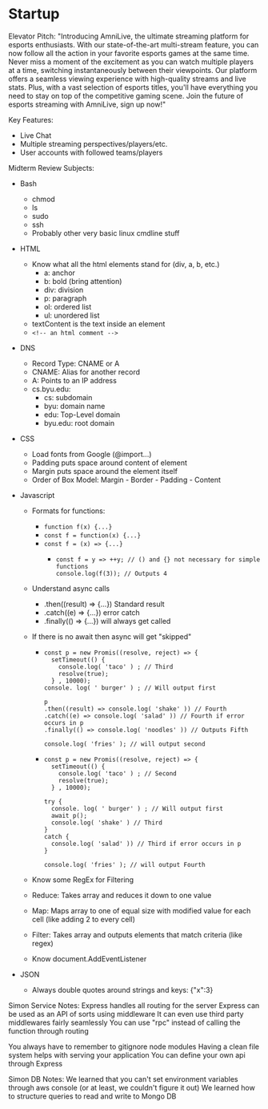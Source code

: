 # Startup

Elevator Pitch:
"Introducing AmniLive, the ultimate streaming platform for esports enthusiasts. With our state-of-the-art multi-stream feature, you can now follow all the action in your favorite esports games at the same time. Never miss a moment of the excitement as you can watch multiple players at a time, switching instantaneously between their viewpoints. Our platform offers a seamless viewing experience with high-quality streams and live stats. Plus, with a vast selection of esports titles, you'll have everything you need to stay on top of the competitive gaming scene. Join the future of esports streaming with AmniLive, sign up now!"

Key Features:

- Live Chat
- Multiple streaming perspectives/players/etc.
- User accounts with followed teams/players


Midterm Review Subjects:
- Bash
  - chmod
  - ls
  - sudo
  - ssh
  - Probably other very basic linux cmdline stuff
- HTML
  - Know what all the html elements stand for (div, a, b, etc.)
    - a: anchor
    - b: bold (bring attention)
    - div: division
    - p: paragraph
    - ol: ordered list
    - ul: unordered list
  - textContent is the text inside an element
  - ```<!-- an html comment -->```
- DNS
  - Record Type: CNAME or A
  - CNAME: Alias for another record
  - A: Points to an IP address
  - cs.byu.edu:
    - cs: subdomain
    - byu: domain name
    - edu: Top-Level domain
    - byu.edu: root domain
- CSS
  - Load fonts from Google (@import...)
  - Padding puts space around content of element
  - Margin puts space around the element itself
  - Order of Box Model: Margin - Border - Padding - Content
- Javascript
  - Formats for functions:
    - ```function f(x) {...}```
    - ```const f = function(x) {...}```
    - ```const f = (x) => {...}```
      - ```
        const f = y => ++y; // () and {} not necessary for simple functions
        console.log(f(3)); // Outputs 4
        ```
  - Understand async calls
    - .then((result) => {...}) Standard result
    - .catch((e) => {...}) error catch
    - .finally(() => {...}) will always get called
  - If there is no await then async will get "skipped"
    - ```
      const p = new Promis((resolve, reject) => {
        setTimeout(() {
          console.log( 'taco' ) ; // Third
          resolve(true);
        } , 10000);
      console. log( ' burger' ) ; // Will output first
      
      p
      .then((result) => console.log( 'shake' )) // Fourth
      .catch((e) => console.log( 'salad' )) // Fourth if error occurs in p
      .finally(() => console.log( 'noodles' )) // Outputs Fifth
      
      console.log( 'fries' ); // will output second
      ```
      
    - ```
      const p = new Promis((resolve, reject) => {
        setTimeout(() {
          console.log( 'taco' ) ; // Second
          resolve(true);
        } , 10000);
      
      try {
        console. log( ' burger' ) ; // Will output first
        await p();
        console.log( 'shake' ) // Third
      }
      catch {
        console.log( 'salad' )) // Third if error occurs in p
      }      
      
      console.log( 'fries' ); // will output Fourth
      ```
      
  - Know some RegEx for Filtering
  - Reduce: Takes array and reduces it down to one value
  - Map: Maps array to one of equal size with modified value for each cell (like adding 2 to every cell)
  - Filter: Takes array and outputs elements that match criteria (like regex)
  - Know document.AddEventListener
  
- JSON
  - Always double quotes around strings and keys: {"x":3}



Simon Service Notes:
  Express handles all routing for the server
  Express can be used as an API of sorts using middleware
  It can even use third party middlewares fairly seamlessly
  You can use "rpc" instead of calling the function through routing
  
You always have to remember to gitignore node modules
Having a clean file system helps with serving your application
You can define your own api through Express



Simon DB Notes:
We learned that you can't set environment variables through aws console (or at least, we couldn't figure it out)
We learned how to structure queries to read and write to Mongo DB
